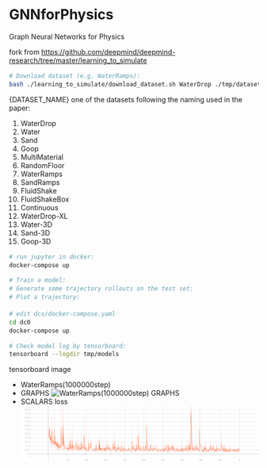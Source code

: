 # GNNforPhysics
Graph Neural Networks for Physics

fork from https://github.com/deepmind/deepmind-research/tree/master/learning_to_simulate

``` bash
# Download dataset (e.g. WaterRamps):
bash ./learning_to_simulate/download_dataset.sh WaterDrop ./tmp/datasets
```

{DATASET_NAME} one of the datasets following the naming used in the paper:
1. WaterDrop
1. Water
1. Sand
1. Goop
1. MultiMaterial
1. RandomFloor
1. WaterRamps
1. SandRamps
1. FluidShake
1. FluidShakeBox
1. Continuous
1. WaterDrop-XL
1. Water-3D
1. Sand-3D
1. Goop-3D

``` bash
# run jupyter in docker:
docker-compose up
```

``` bash
# Train a model:
# Generate some trajectory rollouts on the test set:
# Plot a trajectory:

# edit dcx/docker-compose.yaml
cd dc0
docker-compose up
```

``` bash
# Check model log by tensorboard:
tensorboard --logdir tmp/models
```

tensorboard image
- WaterRamps(1000000step)
 - GRAPHS
    ![WaterRamps(1000000step) GRAPHS](image/WaterRamps_1000000.png)
 - SCALARS loss
    ![WaterRamps(1000000step) SCALARS loss](image/WaterRamps_1000000_loss.svg)
